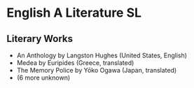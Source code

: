 # English A Literature SL

## Literary Works

- An Anthology by Langston Hughes (United States, English)
- Medea by Euripides (Greece, translated)
- The Memory Police by Yōko Ogawa (Japan, translated)
- (6 more unknown)
